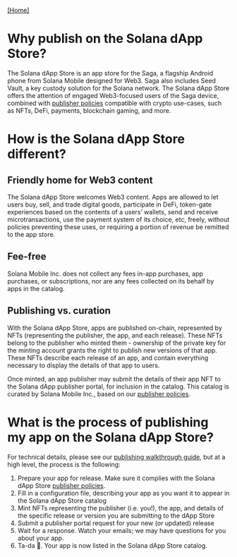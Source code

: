 [\[Home\]](../README.md)

# Why publish on the Solana dApp Store?

The Solana dApp Store is an app store for the Saga, a flagship Android phone from Solana Mobile designed for Web3. Saga also includes Seed Vault, a key custody solution for the Solana network. The Solana dApp Store offers the attention of engaged Web3-focused users of the Saga device, combined with [publisher policies](PUBLISHER-POLICY.md) compatible with crypto use-cases, such as NFTs, DeFi, payments, blockchain gaming, and more.

# How is the Solana dApp Store different?

## Friendly home for Web3 content

The Solana dApp Store welcomes Web3 content. Apps are allowed to let users buy, sell, and trade digital goods, participate in DeFi, token-gate experiences based on the contents of a users’ wallets, send and receive microtransactions, use the payment system of its choice, etc, freely, without policies preventing these uses, or requiring a portion of revenue be remitted to the app store.

## Fee-free

Solana Mobile Inc. does not collect any fees in-app purchases, app purchases, or subscriptions, nor are any fees collected on its behalf by apps in the catalog.

## Publishing vs. curation

With the Solana dApp Store, apps are published on-chain, represented by NFTs (representing the publisher, the app, and each release). These NFTs belong to the publisher who minted them - ownership of the private key for the minting account grants the right to publish new versions of that app. These NFTs describe each release of an app, and contain everything necessary to display the details of that app to users.

Once minted, an app publisher may submit the details of their app NFT to the Solana dApp publisher portal, for inclusion in the catalog. This catalog is curated by Solana Mobile Inc., based on our [publisher policies](PUBLISHER-POLICY.md).

# What is the process of publishing my app on the Solana dApp Store?

For technical details, please see our [publishing walkthrough guide](PUBLISHING.md), but at a high level, the process is the following:

1. Prepare your app for release. Make sure it complies with the Solana dApp Store [publisher policies](PUBLISHER-POLICY.md).
2. Fill in a configuration file, describing your app as you want it to appear in the Solana dApp Store catalog
3. Mint NFTs representing the publisher (i.e. you!), the app, and details of the specific release or version you are submitting to the dApp Store
4. Submit a publisher portal request for your new (or updated) release
5. Wait for a response. Watch your emails; we may have questions for you about your app.
6. Ta-da 🎉. Your app is now listed in the Solana dApp Store catalog.

